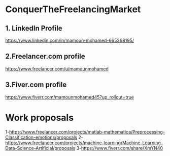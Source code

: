 # ConquerTheFreelancingMarket
## 1. LinkedIn Profile
https://www.linkedin.com/in/mamoun-mohamed-665368195/ 
## 2.Freelancer.com profile 
https://www.freelancer.com/u/mamounmohamed
## 3.Fiver.com profile
https://www.fiverr.com/mamounmohamed45?up_rollout=true

# Work proposals
1-https://www.freelancer.com/projects/matlab-mathematica/Preprocessing-Classification-emotions/proposals
2-https://www.freelancer.com/projects/machine-learning/Machine-Learning-Data-Science-Artificial/proposals
3-https://www.fiverr.com/share/XmYN40
